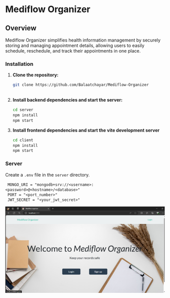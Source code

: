 # Mediflow Organizer

## Overview

Mediflow Organizer simplifies health information management by securely storing and managing appointment details, allowing users to easily schedule, reschedule, and track their appointments in one place.

### Installation

1. **Clone the repository:**
   ```sh
   git clone https://github.com/Balaatchayar/Mediflow-Organizer
  
2. **Install backend dependencies and start the server:**
    ```sh
    cd server
    npm install
    npm start

3. **Install frontend dependencies and start the vite development server**
    ```sh
    cd client
    npm install
    npm start


### Server

Create a `.env` file in the `server` directory.


   ```env
    MONGO_URI = "mongodb+srv://<username>:<password>@<hostname>/<database>"
    PORT = "<port_number>"
    JWT_SECRET = "<your_jwt_secret>"
   ```

![Project Screenshot](./client/src/assets/screenshot.png)








